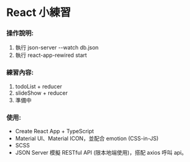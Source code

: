 # React 小練習

### 操作說明:

1. 執行 json-server --watch db.json
2. 執行 react-app-rewired start

### 練習內容:

1. todoList + reducer
2. slideShow + reducer
3. 準備中

### 使用:

- Create React App + TypeScript
- Material UI、Material ICON，並配合 emotion (CSS-in-JS)
- SCSS
- JSON Server 模擬 RESTful API (限本地端使用)，搭配 axios 呼叫 api。
